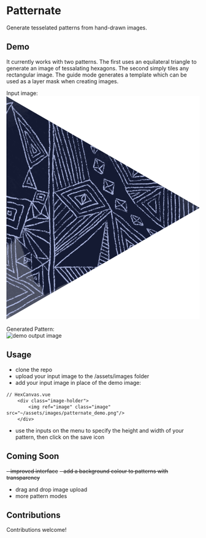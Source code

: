 # Patternate

Generate tesselated patterns from hand-drawn images.

## Demo

It currently works with two patterns. The first uses an equilateral triangle to generate an image of tessalating hexagons. The second simply tiles any rectangular image. The guide mode generates a template which can be used as a layer mask when creating images.

Input image: <br />
<img src="assets/demo/demo_input.png" alt="demo input image" />

Generated Pattern: <br />
<img src="assets/demo/demo_output.png" alt="demo output image" />

## Usage

- clone the repo
- upload your input image to the /assets/images folder
- add your input image in place of the demo image:
```
// HexCanvas.vue
    <div class="image-holder">
        <img ref="image" class="image" src="~/assets/images/patternate_demo.png"/>
    </div>
```
- use the inputs on the menu to specify the height and width of your pattern, then click on the save icon

## Coming Soon

~~- improved interface~~
~~- add a background colour to patterns with transparency~~
- drag and drop image upload
- more pattern modes

## Contributions

Contributions welcome!
